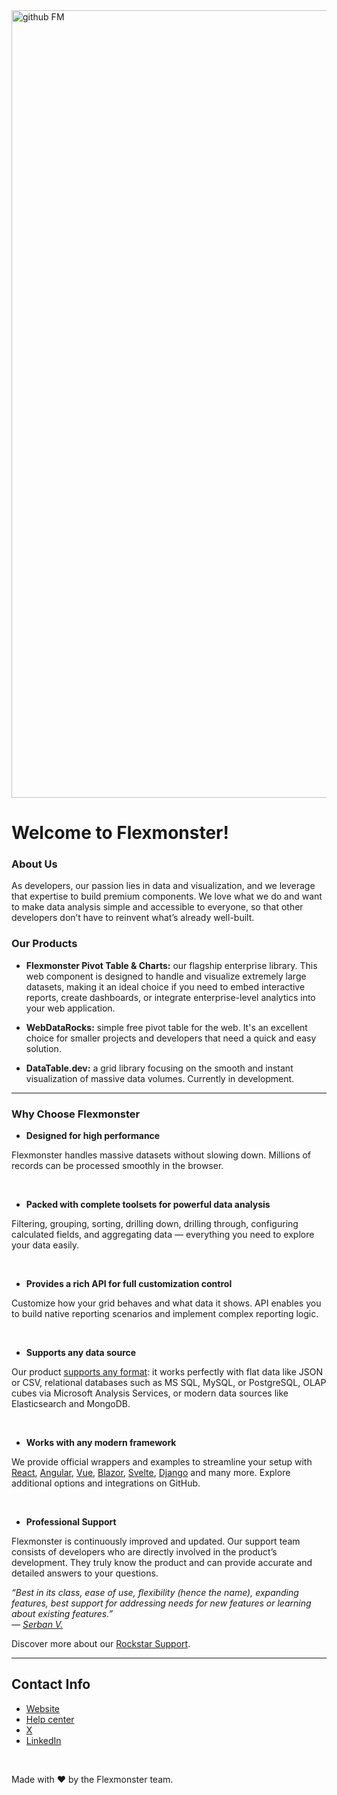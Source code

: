 <img width="3620" height="1260" alt="github FM " src="https://github.com/user-attachments/assets/aec9e7ab-81ca-43e6-abcf-f15826d25165" />

# Welcome to Flexmonster! 

### About Us
As developers, our passion lies in data and visualization, and we leverage that expertise to build premium components. We love what we do and want to make data analysis simple and accessible to everyone, so that other developers don’t have to reinvent what’s already well-built.


### Our Products

- **Flexmonster Pivot Table & Charts:** our flagship enterprise library. This web component is designed to handle and visualize extremely large datasets, making it an ideal choice if you need to embed interactive reports, create dashboards, or integrate enterprise-level analytics into your web application.

- **WebDataRocks:** simple free pivot table for the web. It's an excellent choice for smaller projects and developers that need a quick and easy solution.

- **DataTable.dev:** a grid library focusing on the smooth and instant visualization of massive data volumes. Currently in development.

---

### Why Choose Flexmonster

- **Designed for high performance**

Flexmonster handles massive datasets without slowing down. Millions of records can be processed smoothly in the browser.

<br>

- **Packed with complete toolsets for powerful data analysis**

Filtering, grouping, sorting, drilling down, drilling through, configuring calculated fields, and aggregating data — everything you need to explore your data easily.

<br>

- **Provides a rich API for full customization control**

Customize how your grid behaves and what data it shows. API enables you to build native reporting scenarios and implement complex reporting logic.

<br>

- **Supports any data source**
  
Our product [supports any format](https://www.flexmonster.com/doc/supported-data-sources/): it works perfectly with flat data like JSON or CSV, relational databases such as MS SQL, MySQL, or PostgreSQL, OLAP cubes via Microsoft Analysis Services, or modern data sources like Elasticsearch and MongoDB.

<br>

- **Works with any modern framework**
  
We provide official wrappers and examples to streamline your setup with [React](https://github.com/flexmonster/pivot-react), [Angular](https://github.com/flexmonster/pivot-angular), [Vue](https://github.com/flexmonster/pivot-vue), [Blazor](https://github.com/flexmonster/pivot-blazor), [Svelte](https://github.com/flexmonster/pivot-svelte), [Django](https://github.com/flexmonster/pivot-django) and many more. Explore additional options and integrations on GitHub.

<br>

- **Professional Support**
  
Flexmonster is continuously improved and updated. Our support team consists of developers who are directly involved in the product’s development. They truly know the product and can provide accurate and detailed answers to your questions. 


*“Best in its class, ease of use, flexibility (hence the name), expanding features, best support for addressing needs for new features or learning about existing features.”  
— [Serban V.](https://www.capterra.com/p/138272/Flexmonster-Pivot-Table/#Capterra___2230519)*

Discover more about our [Rockstar Support](https://www.flexmonster.com/support/).

---

## Contact Info
- [Website](https://www.flexmonster.com)  
- [Help center](https://www.flexmonster.com/forum)  
- [X](https://x.com/flexmonster)  
- [LinkedIn](https://www.linkedin.com/company/flexmonster)  

<br>

Made with ❤️ by the Flexmonster team.


